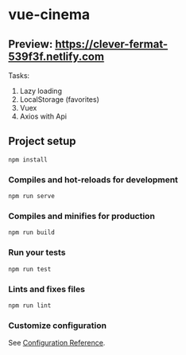 # vue-cinema
## Preview: https://clever-fermat-539f3f.netlify.com

Tasks:
1) Lazy loading
2) LocalStorage (favorites)
3) Vuex
4) Axios with Api

## Project setup
```
npm install
```

### Compiles and hot-reloads for development
```
npm run serve
```

### Compiles and minifies for production
```
npm run build
```

### Run your tests
```
npm run test
```

### Lints and fixes files
```
npm run lint
```

### Customize configuration
See [Configuration Reference](https://cli.vuejs.org/config/).
